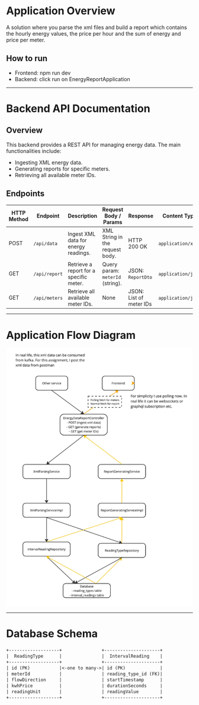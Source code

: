 # Application Overview
A solution where you parse the xml files and build a report which contains the hourly energy values, the price per hour and the sum of energy and price per meter.

## How to run
- Frontend: npm run dev
- Backend: click run on EnergyReportApplication


---

# Backend API Documentation

## Overview
This backend provides a REST API for managing energy data. The main functionalities include:
- Ingesting XML energy data.
- Generating reports for specific meters.
- Retrieving all available meter IDs.

## Endpoints

| HTTP Method | Endpoint       | Description                                   | Request Body / Params                     | Response                       | Content Type         |
|-------------|----------------|-----------------------------------------------|-------------------------------------------|--------------------------------|----------------------|
| POST        | `/api/data`    | Ingest XML data for energy readings.          | XML String in the request body.           | HTTP 200 OK                   | `application/xml`    |
| GET         | `/api/report`  | Retrieve a report for a specific meter.       | Query param: `meterId` (string).          | JSON: `ReportDto`             | `application/json`   |
| GET         | `/api/meters`  | Retrieve all available meter IDs.             | None                                      | JSON: List of meter IDs        | `application/json`   |


---

# Application Flow Diagram

![flow](./asset/EnergyReportApplicationFlow.jpg)

---

# Database Schema

```
+-------------------+               +---------------------+
|  ReadingType      |               |  IntervalReading    |
+-------------------+               +---------------------+
| id (PK)           |<-one to many->| id (PK)             |
| meterId           |               | reading_type_id (FK)|
| flowDirection     |               | startTimestamp      |
| kwhPrice          |               | durationSeconds     |
| readingUnit       |               | readingValue        |
+-------------------+               +---------------------+
```